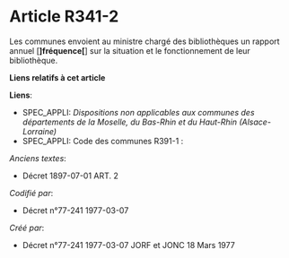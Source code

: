 # Article R341-2

Les communes envoient au ministre chargé des bibliothèques un rapport annuel [**]fréquence[**] sur la situation et le
fonctionnement de leur bibliothèque.

**Liens relatifs à cet article**

**Liens**:

  - SPEC_APPLI: *Dispositions non applicables aux communes des départements de la Moselle, du Bas-Rhin et du Haut-Rhin (Alsace-Lorraine)*
  - SPEC_APPLI: Code des communes R391-1 :

_Anciens textes_:

  - Décret  1897-07-01 ART. 2

_Codifié par_:

  - Décret n°77-241 1977-03-07

_Créé par_:

  - Décret n°77-241 1977-03-07 JORF et JONC 18 Mars 1977
